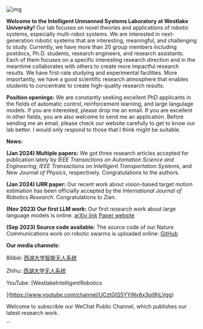![img](https://shiyuzhao.westlake.edu.cn/images/1111.png)

**Welcome to the Intelligent Unmanned Systems Laboratory at Westlake University!** Our lab focuses on novel theories and applications of robotic systems, especially multi-robot systems. We are interested in next-generation robotic systems that are interesting, meaningful, and challenging to study. Currently, we have more than 20 group members including postdocs, Ph.D. students, research engineers, and research assistants. Each of them focuses on a specific interesting research direction and in the meantime collaborates with others to create more impactful research results. We have first-rate studying and experimental facilities. More importantly, we have a good scientific research atmosphere that enables students to concentrate to create high-quality research results.

**Position openings:** We are constantly seeking excellent PhD applicants in the fields of automatic control, reinforcement learning, and large langulage models. If you are interested, please drop me an email. If you are excellent in other fields, you are also welcome to send me an application. Before sending me an email, please check our website carefully to get to know our lab better. I would only respond to those that I think might be suitable.

**News:**

**(Jan 2024) Multiple papers:** We got three research articles accepted for publication lately by *IEEE Transactions on Automation Science and Engineering*, *IEEE Transactions on Intelligent Transportation Systems*, and *New Journal of Physics*, respectively. Congratulations to the authors.

**(Jan 2024) IJRR paper:** Our recent work about vision-based target motion estimation has been officially accepted by the *International Journal of Robotics Research*. Congratulations to Zian.

**(Nov 2023) Our first LLM work:** Our first research work about large language models is online. [arXiv link](https://arxiv.org/abs/2310.20151) [Paper website](https://westlakeintelligentrobotics.github.io/ConsensusLLM/)

**(Sep 2023) Source code available:** The source code of our Nature Communications work on robotic swarms is uploaded online: [GitHub](https://github.com/WestlakeIntelligentRobotics/Shape-assembly-code)

**Our media channels:**

Bilibili: [西湖大学智能无人系统](https://space.bilibili.com/2044042934)

Zhihu: [西湖大学无人系统](https://www.zhihu.com/people/6a90e389b176a5cd201ec3860c8adbd7)

YouTube: [WestlakeIntelligentRobotics

](https://www.youtube.com/channel/UCztGtS5YYiNv8x3pj9hLVgg)

Welcome to subscrible our WeChat Public Channel, which publishes our latest research work.

<img src="https://shiyuzhao.westlake.edu.cn/__local/E/40/F6/1F81BDAA7CDEC95BDCE30C65284_82734B37_26A37.jpg?e=.jpg" alt="img" style="zoom: 25%;" />
